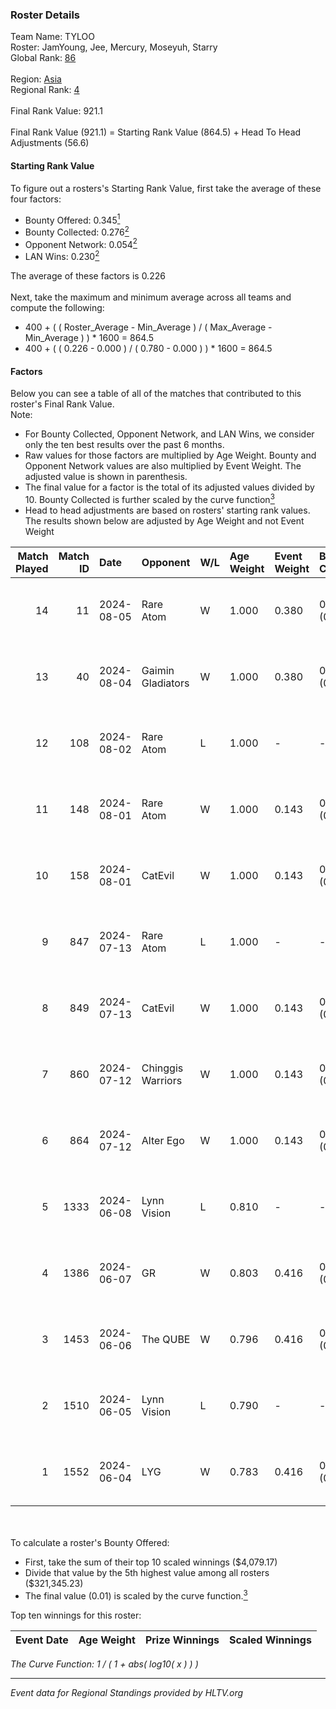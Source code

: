 ### Roster Details<br />
Team Name: TYLOO<br />
Roster: JamYoung, Jee, Mercury, Moseyuh, Starry<br />
Global Rank: [86](../standings_global.md)<br />
<br />
Region: [Asia]( ../standings_asia.md)<br />
Regional Rank: [4]( ../standings_asia.md)<br />
<br />
Final Rank Value:  921.1<br />
<br />
Final Rank Value (921.1) = Starting Rank Value (864.5) + Head To Head Adjustments (56.6)<br />

#### Starting Rank Value<br />
To figure out a rosters's Starting Rank Value, first take the average of these four factors:<br />
- Bounty Offered: 0.345[<sup>1</sup>](#table2)
- Bounty Collected: 0.276[<sup>2</sup>](#table1)
- Opponent Network: 0.054[<sup>2</sup>](#table1)
- LAN Wins: 0.230[<sup>2</sup>](#table1)

The average of these factors is 0.226<br />
<br />
Next, take the maximum and minimum average across all teams and compute the following:<br />
- 400 + ( ( Roster_Average - Min_Average ) / ( Max_Average - Min_Average ) ) * 1600 = 864.5
- 400 + ( ( 0.226 - 0.000 ) / ( 0.780 - 0.000 ) ) * 1600 = 864.5


#### Factors<br />
Below you can see a table of all of the matches that contributed to this roster's Final Rank Value.<br />
Note:<br />

- For Bounty Collected, Opponent Network, and LAN Wins, we consider only the ten best results over the past 6 months.
- Raw values for those factors are multiplied by Age Weight. Bounty and Opponent Network values are also multiplied by Event Weight. The adjusted value is shown in parenthesis.
- The final value for a factor is the total of its adjusted values divided by 10. Bounty Collected is further scaled by the curve function[<sup>3</sup>](#curveFunction)
- Head to head adjustments are based on rosters' starting rank values. The results shown below are adjusted by Age Weight and not Event Weight
<span id="table1"></span><br />


| Match Played | Match ID | Date       | Opponent          | W/L | Age Weight | Event Weight | Bounty Collected | Opponent Network | LAN Wins  | H2H Adj. | Roster                                   |
| -: | -: | :- | :- | :- | :- | :- | :- | :- | :- | -: | :- |
|           14 |       11 | 2024-08-05 | Rare Atom         | W   | 1.000      | 0.380        | 0.009 (0.003)    | 0.474 (0.180)    | 1 (1.000) |    16.45 | JamYoung, Jee, Mercury, Moseyuh, Starry  |
|           13 |       40 | 2024-08-04 | Gaimin Gladiators | W   | 1.000      | 0.380        | 0.037 (0.014)    | 0.340 (0.129)    | 1 (1.000) |    17.57 | JamYoung, Jee, Mercury, Moseyuh, Starry  |
|           12 |      108 | 2024-08-02 | Rare Atom         | L   | 1.000      | -            | -                | -                | -         |   -14.25 | JamYoung, Jee, Mercury, Moseyuh, zhokiNg |
|           11 |      148 | 2024-08-01 | Rare Atom         | W   | 1.000      | 0.143        | 0.009 (0.001)    | 0.474 (0.068)    | 0 (0.000) |    16.74 | JamYoung, Jee, Mercury, Moseyuh, zhokiNg |
|           10 |      158 | 2024-08-01 | CatEvil           | W   | 1.000      | 0.143        | 0.000 (0.000)    | 0.235 (0.034)    | 0 (0.000) |     6.82 | JamYoung, Jee, Mercury, Moseyuh, zhokiNg |
|            9 |      847 | 2024-07-13 | Rare Atom         | L   | 1.000      | -            | -                | -                | -         |   -15.54 | JamYoung, Jee, Mercury, Moseyuh, zhokiNg |
|            8 |      849 | 2024-07-13 | CatEvil           | W   | 1.000      | 0.143        | 0.000 (0.000)    | 0.235 (0.034)    | 0 (0.000) |     5.77 | JamYoung, Jee, Mercury, Moseyuh, zhokiNg |
|            7 |      860 | 2024-07-12 | Chinggis Warriors | W   | 1.000      | 0.143        | 0.000 (0.000)    | 0.191 (0.027)    | 0 (0.000) |    13.37 | JamYoung, Jee, Mercury, Moseyuh, zhokiNg |
|            6 |      864 | 2024-07-12 | Alter Ego         | W   | 1.000      | 0.143        | 0.000 (0.000)    | 0.078 (0.011)    | 0 (0.000) |     3.54 | JamYoung, Jee, Mercury, Moseyuh, zhokiNg |
|            5 |     1333 | 2024-06-08 | Lynn Vision       | L   | 0.810      | -            | -                | -                | -         |    -7.19 | JamYoung, k4Mi, Mercury, Moseyuh, zdr    |
|            4 |     1386 | 2024-06-07 | GR                | W   | 0.803      | 0.416        | 0.008 (0.003)    | 0.074 (0.025)    | 0 (0.000) |     6.26 | JamYoung, k4Mi, Mercury, Moseyuh, zdr    |
|            3 |     1453 | 2024-06-06 | The QUBE          | W   | 0.796      | 0.416        | 0.005 (0.002)    | 0.062 (0.020)    | 0 (0.000) |     6.51 | JamYoung, k4Mi, Mercury, Moseyuh, zdr    |
|            2 |     1510 | 2024-06-05 | Lynn Vision       | L   | 0.790      | -            | -                | -                | -         |    -6.55 | JamYoung, k4Mi, Mercury, Moseyuh, zdr    |
|            1 |     1552 | 2024-06-04 | LYG               | W   | 0.783      | 0.416        | 0.003 (0.001)    | 0.032 (0.010)    | 0 (0.000) |     7.12 | JamYoung, k4Mi, Mercury, Moseyuh, zdr    |

<br />
<span id="table2"></span><br />
To calculate a roster's Bounty Offered:<br />

- First, take the sum of their top 10 scaled winnings ($4,079.17)
- Divide that value by the 5th highest value among all rosters ($321,345.23)
- The final value (0.01) is scaled by the curve function.[<sup>3</sup>](#curveFunction)

Top ten winnings for this roster:<br />

| Event Date | Age Weight | Prize Winnings | Scaled Winnings |
| :- | -: | :- | :- |


<span id="curveFunction"></span>_The Curve Function: 1 / ( 1 + abs( log10( x ) ) )_<br />

---
_Event data for Regional Standings provided by HLTV.org_<br />
